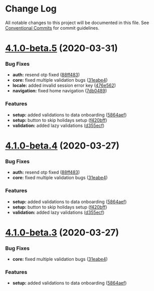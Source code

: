 # Change Log

All notable changes to this project will be documented in this file.
See [Conventional Commits](https://conventionalcommits.org) for commit guidelines.

# [4.1.0-beta.5](https://bitbucket.org/entrib/shopworx/compare/v4.1.0-beta.2...v4.1.0-beta.5) (2020-03-31)


### Bug Fixes

* **auth:** resend otp fixed ([88ff483](https://bitbucket.org/entrib/shopworx/commits/88ff483d523701201af67a8c9ef6754a2f7276a2))
* **core:** fixed multiple validation bugs ([31eabe4](https://bitbucket.org/entrib/shopworx/commits/31eabe4a439e41f41ce300de053fd1b64dce17d7))
* **locale:** added invalid session error key ([476e562](https://bitbucket.org/entrib/shopworx/commits/476e562a95d29295b2e5b98097f6a64af80e21ad))
* **navigation:** fixed home navigation ([7db0489](https://bitbucket.org/entrib/shopworx/commits/7db0489cf650050578e0b7185d75b2e0c4a148be))


### Features

* **setup:** added validations to data onboarding ([5864aef](https://bitbucket.org/entrib/shopworx/commits/5864aef72922f0cc4f16b835be862db8b9178bde))
* **setup:** button to skip holidays setup ([f420bff](https://bitbucket.org/entrib/shopworx/commits/f420bffb104827990a884b4130ce34633287f145))
* **validation:** added lazy validations ([d355ecf](https://bitbucket.org/entrib/shopworx/commits/d355ecf722f89036eeb54af90e9fc3d88ba40398))





# [4.1.0-beta.4](https://bitbucket.org/entrib/shopworx/compare/v4.1.0-beta.2...v4.1.0-beta.4) (2020-03-27)


### Bug Fixes

* **auth:** resend otp fixed ([88ff483](https://bitbucket.org/entrib/shopworx/commits/88ff483d523701201af67a8c9ef6754a2f7276a2))
* **core:** fixed multiple validation bugs ([31eabe4](https://bitbucket.org/entrib/shopworx/commits/31eabe4a439e41f41ce300de053fd1b64dce17d7))


### Features

* **setup:** added validations to data onboarding ([5864aef](https://bitbucket.org/entrib/shopworx/commits/5864aef72922f0cc4f16b835be862db8b9178bde))
* **setup:** button to skip holidays setup ([f420bff](https://bitbucket.org/entrib/shopworx/commits/f420bffb104827990a884b4130ce34633287f145))
* **validation:** added lazy validations ([d355ecf](https://bitbucket.org/entrib/shopworx/commits/d355ecf722f89036eeb54af90e9fc3d88ba40398))





# [4.1.0-beta.3](https://bitbucket.org/entrib/shopworx/compare/v4.1.0-beta.2...v4.1.0-beta.3) (2020-03-27)


### Bug Fixes

* **core:** fixed multiple validation bugs ([31eabe4](https://bitbucket.org/entrib/shopworx/commits/31eabe4a439e41f41ce300de053fd1b64dce17d7))


### Features

* **setup:** added validations to data onboarding ([5864aef](https://bitbucket.org/entrib/shopworx/commits/5864aef72922f0cc4f16b835be862db8b9178bde))
